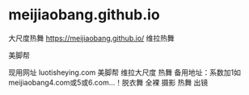 # meijiaobang.github.io
大尺度热舞 https://meijiaobang.github.io/
维拉热舞

美脚帮

现用网址
luotisheying.com
美脚帮
维拉大尺度
热舞
备用地址：系数加1如meijiaobang4.com或5或6.com...！脱衣舞
全裸
摄影 热舞 出镜
